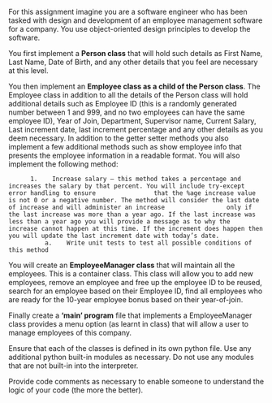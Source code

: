 For this assignment imagine you are a software engineer who has been tasked with design and development of an employee management software for a company. You use object-oriented design principles to develop the software.

You first implement a **Person class** that will hold such details as First Name, Last Name, Date of Birth, and any other details that you feel are necessary at this level.

You then implement an **Employee class as a child of the Person class**. The Employee class in addition to all the details of the Person class will hold additional details such as Employee ID (this is a randomly generated number between 1 and 999, and no two employees can have the same employee ID), Year of Join, Department, Supervisor name, Current Salary, Last increment date, last increment percentage and any other details as you deem necessary. In addition to the getter setter methods you also implement a few additional methods such as show employee info that presents the employee information in a readable format. You will also implement the following method:

          1.	Increase salary – this method takes a percentage and increases the salary by that percent. You will include try-except error handling to ensure                that the %age increase value is not 0 or a negative number. The method will consider the last date of increase and will administer an increase                 only if the last increase was more than a year ago. If the last increase was less than a year ago you will provide a message as to why the                     increase cannot happen at this time. If the increment does happen then you will update the last increment date with today’s date.
              a.	Write unit tests to test all possible conditions of this method


You will create an **EmployeeManager class** that will maintain all the employees. This is a container class. This class will allow you to add new employees, remove an employee and free up the employee ID to be reused, search for an employee based on their Employee ID, find all employees who are ready for the 10-year employee bonus based on their year-of-join.

Finally create a **‘main’ program** file that implements a EmployeeManager class provides a menu option (as learnt in class) that will allow a user to manage employees of this company. 

Ensure that each of the classes is defined in its own python file. Use any additional python built-in modules as necessary. Do not use any modules that are not built-in into the interpreter. 

Provide code comments as necessary to enable someone to understand the logic of your code (the more the better).

